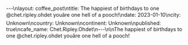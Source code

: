 ---\nlayout: coffee_post\ntitle: The happiest of birthdays to one @chet.ripley.ohdet youâre one hell of a pooch!\ndate: 2023-01-10\ncity: Unknown\ncountry: Unknown\ncontinent: Unknown\npublished: true\ncafe_name: Chet.Ripley.Ohdet\n---\n\nThe happiest of birthdays to one @chet.ripley.ohdet youâre one hell of a pooch!